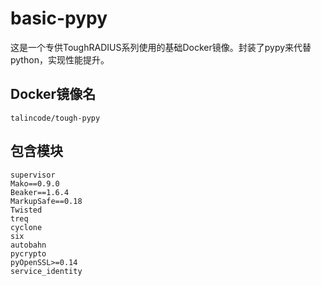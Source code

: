 # basic-pypy

这是一个专供ToughRADIUS系列使用的基础Docker镜像。封装了pypy来代替python，实现性能提升。

## Docker镜像名

    talincode/tough-pypy
    
## 包含模块

    supervisor
    Mako==0.9.0
    Beaker==1.6.4
    MarkupSafe==0.18
    Twisted
    treq
    cyclone
    six
    autobahn
    pycrypto
    pyOpenSSL>=0.14
    service_identity
